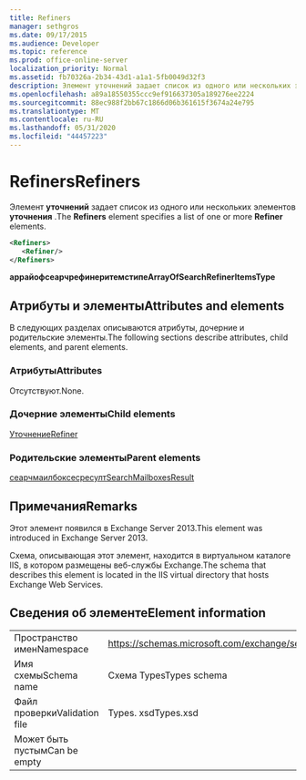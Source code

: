 ```yaml
---
title: Refiners
manager: sethgros
ms.date: 09/17/2015
ms.audience: Developer
ms.topic: reference
ms.prod: office-online-server
localization_priority: Normal
ms.assetid: fb70326a-2b34-43d1-a1a1-5fb0049d32f3
description: Элемент уточнений задает список из одного или нескольких элементов уточнения.
ms.openlocfilehash: a89a18550355ccc9ef916637305a189276ee2224
ms.sourcegitcommit: 88ec988f2bb67c1866d06b361615f3674a24e795
ms.translationtype: MT
ms.contentlocale: ru-RU
ms.lasthandoff: 05/31/2020
ms.locfileid: "44457223"
---
```

# <a name="refiners"></a><span data-ttu-id="4e672-103">Refiners</span><span class="sxs-lookup"><span data-stu-id="4e672-103">Refiners</span></span>

<span data-ttu-id="4e672-104">Элемент **уточнений** задает список из одного или нескольких элементов **уточнения** .</span><span class="sxs-lookup"><span data-stu-id="4e672-104">The **Refiners** element specifies a list of one or more **Refiner** elements.</span></span> 
  
```XML
<Refiners>
   <Refiner/>
</Refiners>
```

 <span data-ttu-id="4e672-105">**аррайофсеарчрефинеритемстипе**</span><span class="sxs-lookup"><span data-stu-id="4e672-105">**ArrayOfSearchRefinerItemsType**</span></span>
## <a name="attributes-and-elements"></a><span data-ttu-id="4e672-106">Атрибуты и элементы</span><span class="sxs-lookup"><span data-stu-id="4e672-106">Attributes and elements</span></span>

<span data-ttu-id="4e672-107">В следующих разделах описываются атрибуты, дочерние и родительские элементы.</span><span class="sxs-lookup"><span data-stu-id="4e672-107">The following sections describe attributes, child elements, and parent elements.</span></span>
  
### <a name="attributes"></a><span data-ttu-id="4e672-108">Атрибуты</span><span class="sxs-lookup"><span data-stu-id="4e672-108">Attributes</span></span>

<span data-ttu-id="4e672-109">Отсутствуют.</span><span class="sxs-lookup"><span data-stu-id="4e672-109">None.</span></span>
  
### <a name="child-elements"></a><span data-ttu-id="4e672-110">Дочерние элементы</span><span class="sxs-lookup"><span data-stu-id="4e672-110">Child elements</span></span>

[<span data-ttu-id="4e672-111">Уточнение</span><span class="sxs-lookup"><span data-stu-id="4e672-111">Refiner</span></span>](refiner.md)
  
### <a name="parent-elements"></a><span data-ttu-id="4e672-112">Родительские элементы</span><span class="sxs-lookup"><span data-stu-id="4e672-112">Parent elements</span></span>

[<span data-ttu-id="4e672-113">сеарчмаилбоксесресулт</span><span class="sxs-lookup"><span data-stu-id="4e672-113">SearchMailboxesResult</span></span>](searchmailboxesresult.md)
  
## <a name="remarks"></a><span data-ttu-id="4e672-114">Примечания</span><span class="sxs-lookup"><span data-stu-id="4e672-114">Remarks</span></span>

<span data-ttu-id="4e672-115">Этот элемент появился в Exchange Server 2013.</span><span class="sxs-lookup"><span data-stu-id="4e672-115">This element was introduced in Exchange Server 2013.</span></span>
  
<span data-ttu-id="4e672-116">Схема, описывающая этот элемент, находится в виртуальном каталоге IIS, в котором размещены веб-службы Exchange.</span><span class="sxs-lookup"><span data-stu-id="4e672-116">The schema that describes this element is located in the IIS virtual directory that hosts Exchange Web Services.</span></span>
  
## <a name="element-information"></a><span data-ttu-id="4e672-117">Сведения об элементе</span><span class="sxs-lookup"><span data-stu-id="4e672-117">Element information</span></span>

|||
|:-----|:-----|
|<span data-ttu-id="4e672-118">Пространство имен</span><span class="sxs-lookup"><span data-stu-id="4e672-118">Namespace</span></span>  <br/> |https://schemas.microsoft.com/exchange/services/2006/types  <br/> |
|<span data-ttu-id="4e672-119">Имя схемы</span><span class="sxs-lookup"><span data-stu-id="4e672-119">Schema name</span></span>  <br/> |<span data-ttu-id="4e672-120">Схема Types</span><span class="sxs-lookup"><span data-stu-id="4e672-120">Types schema</span></span>  <br/> |
|<span data-ttu-id="4e672-121">Файл проверки</span><span class="sxs-lookup"><span data-stu-id="4e672-121">Validation file</span></span>  <br/> |<span data-ttu-id="4e672-122">Types. xsd</span><span class="sxs-lookup"><span data-stu-id="4e672-122">Types.xsd</span></span>  <br/> |
|<span data-ttu-id="4e672-123">Может быть пустым</span><span class="sxs-lookup"><span data-stu-id="4e672-123">Can be empty</span></span>  <br/> ||
   

